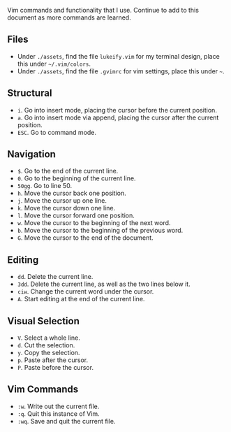 Vim commands and functionality that I use. Continue to add to this document as more commands are learned.

## Files

* Under `./assets`, find the file `lukeify.vim` for my terminal design, place this under `~/.vim/colors`.
* Under `./assets`, find the file `.gvimrc` for vim settings, place this under `~`.

## Structural

* `i`. Go into insert mode, placing the cursor before the current position.
* `a`. Go into insert mode via append, placing the cursor after the current position.
* `ESC`. Go to command mode.

## Navigation

* `$`. Go to the end of the current line.
* `0`. Go to the beginning of the current line.
* `50gg`. Go to line 50.
* `h`. Move the cursor back one position.
* `j`. Move the cursor up one line.
* `k`. Move the cursor down one line.
* `l`. Move the cursor forward one position.
* `w`. Move the cursor to the beginning of the next word.
* `b`. Move the cursor to the beginning of the previous word.
* `G`. Move the cursor to the end of the document.

## Editing

* `dd`. Delete the current line.
* `3dd`. Delete the current line, as well as the two lines below it.
* `ciw`. Change the current word under the cursor.
* `A`. Start editing at the end of the current line.

## Visual Selection

* `V`. Select a whole line.
* `d`. Cut the selection.
* `y`. Copy the selection.
* `p`. Paste after the cursor.
* `P`. Paste before the cursor.

## Vim Commands

* `:w`. Write out the current file.
* `:q`. Quit this instance of Vim.
* `:wq`. Save and quit the current file.
